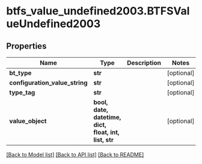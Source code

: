 # btfs_value_undefined2003.BTFSValueUndefined2003

## Properties
Name | Type | Description | Notes
------------ | ------------- | ------------- | -------------
**bt_type** | **str** |  | [optional] 
**configuration_value_string** | **str** |  | [optional] 
**type_tag** | **str** |  | [optional] 
**value_object** | **bool, date, datetime, dict, float, int, list, str** |  | [optional] 

[[Back to Model list]](../README.md#documentation-for-models) [[Back to API list]](../README.md#documentation-for-api-endpoints) [[Back to README]](../README.md)


